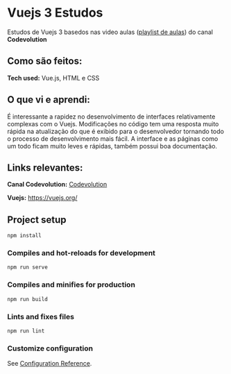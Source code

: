 # Vuejs 3 Estudos

Estudos de Vuejs 3 basedos nas video aulas ([playlist de aulas](https://www.youtube.com/playlist?list=PLC3y8-rFHvwgeQIfSDtEGVvvSEPDkL_1f)) do canal **Codevolution**

## Como são feitos:

**Tech used:** Vue.js, HTML e CSS

## O que vi e aprendi:

É interessante a rapidez no desenvolvimento de interfaces relativamente complexas com o Vuejs. Modificações no código tem uma resposta muito rápida na atualização do que é exibido para o desenvolvedor tornando todo o processo de desenvolvimento mais fácil. A interface e as páginas como um todo ficam muito leves e rápidas, também possui boa documentação.

## Links relevantes:


**Canal Codevolution:** [Codevolution](https://www.youtube.com/channel/UC80PWRj_ZU8Zu0HSMNVwKWw)

**Vuejs:** <https://vuejs.org/>


## Project setup
```
npm install
```

### Compiles and hot-reloads for development
```
npm run serve
```

### Compiles and minifies for production
```
npm run build
```

### Lints and fixes files
```
npm run lint
```

### Customize configuration
See [Configuration Reference](https://cli.vuejs.org/config/).
